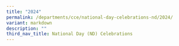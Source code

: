 ```yaml
---
title: "2024"
permalink: /departments/cce/national-day-celebrations-nd/2024/
variant: markdown
description: ""
third_nav_title: National Day (ND) Celebrations
---
```

